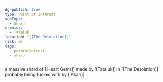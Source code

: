 ```yaml
---
dg-publish: true
type: Point of Interest
subType:
  - Shard
creator:
  - Tataluk
location: "[[The Desolation]]"
risk: Hi
tags:
  - pointofintrest
  - shard
---
```


a massive shard of [[Heart Gems]] made by [[Tataluk]] in [[The Desolation]] probably being fucked with by [[Akari]]